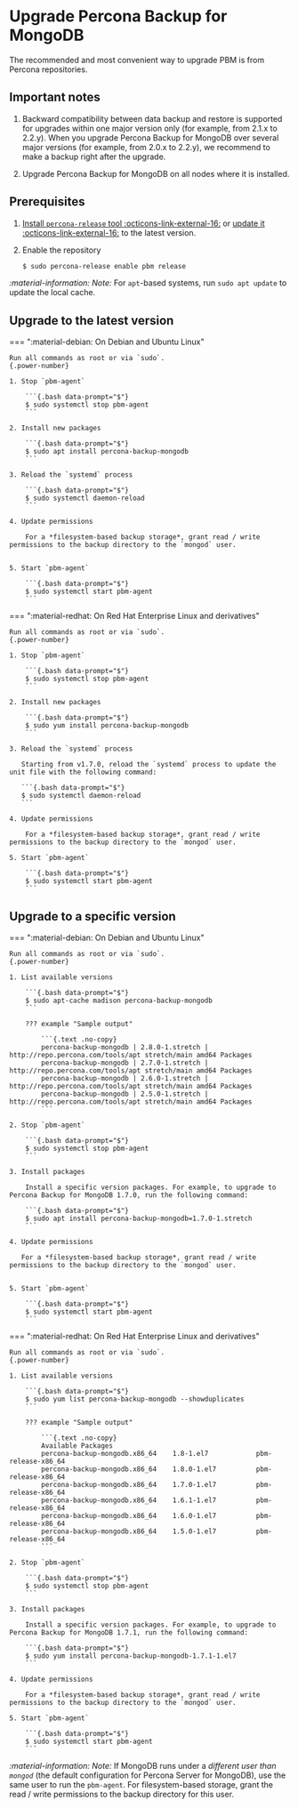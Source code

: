 # Upgrade Percona Backup for MongoDB

The recommended and most convenient way to upgrade PBM is from Percona repositories.

## Important notes

1. Backward compatibility between data backup and restore is supported for upgrades within one major version only (for example, from 2.1.x to 2.2.y). When you upgrade Percona Backup for MongoDB over several major versions (for example, from 2.0.x to 2.2.y), we recommend to make a backup right after the upgrade.

2. Upgrade Percona Backup for MongoDB on all nodes where it is installed.

## Prerequisites 

1. [Install `percona-release` tool :octicons-link-external-16:](https://www.percona.com/doc/percona-repo-config/installing.html) or [update it :octicons-link-external-16:](https://www.percona.com/doc/percona-repo-config/updating.html) to the latest version.

2. Enable the repository

    ```{.bash data-prompt="$"}
    $ sudo percona-release enable pbm release
    ```

<i info>:material-information: Note:</i> For `apt`-based systems, run `sudo apt update` to update the local cache.

## Upgrade to the latest version

=== ":material-debian: On Debian and Ubuntu Linux"

    Run all commands as root or via `sudo`.
    {.power-number}

    1. Stop `pbm-agent`

        ```{.bash data-prompt="$"}
        $ sudo systemctl stop pbm-agent
        ```

    2. Install new packages

        ```{.bash data-prompt="$"}
        $ sudo apt install percona-backup-mongodb
        ```  

    3. Reload the `systemd` process

        ```{.bash data-prompt="$"}
        $ sudo systemctl daemon-reload
        ```

    4. Update permissions

        For a *filesystem-based backup storage*, grant read / write permissions to the backup directory to the `mongod` user.


    5. Start `pbm-agent`

        ```{.bash data-prompt="$"}
        $ sudo systemctl start pbm-agent
        ```

=== ":material-redhat: On Red Hat Enterprise Linux and derivatives"

    Run all commands as root or via `sudo`.
    {.power-number}

    1. Stop `pbm-agent`

        ```{.bash data-prompt="$"}
        $ sudo systemctl stop pbm-agent
        ```

    2. Install new packages

        ```{.bash data-prompt="$"}
        $ sudo yum install percona-backup-mongodb
        ```

    3. Reload the `systemd` process

       Starting from v1.7.0, reload the `systemd` process to update the unit file with the following command:

       ```{.bash data-prompt="$"}
       $ sudo systemctl daemon-reload
       ```

    4. Update permissions

        For a *filesystem-based backup storage*, grant read / write permissions to the backup directory to the `mongod` user.

    5. Start `pbm-agent`

        ```{.bash data-prompt="$"}
        $ sudo systemctl start pbm-agent
        ``` 

## Upgrade to a specific version

=== ":material-debian: On Debian and Ubuntu Linux"

    Run all commands as root or via `sudo`.
    {.power-number}

    1. List available versions
 
        ```{.bash data-prompt="$"}
        $ sudo apt-cache madison percona-backup-mongodb
        ```

        ??? example "Sample output"

            ```{.text .no-copy}
            percona-backup-mongodb | 2.8.0-1.stretch | http://repo.percona.com/tools/apt stretch/main amd64 Packages
            percona-backup-mongodb | 2.7.0-1.stretch | http://repo.percona.com/tools/apt stretch/main amd64 Packages
            percona-backup-mongodb | 2.6.0-1.stretch | http://repo.percona.com/tools/apt stretch/main amd64 Packages
            percona-backup-mongodb | 2.5.0-1.stretch | http://repo.percona.com/tools/apt stretch/main amd64 Packages
            ```

    2. Stop `pbm-agent`

        ```{.bash data-prompt="$"}
        $ sudo systemctl stop pbm-agent
        ```

    3. Install packages

        Install a specific version packages. For example, to upgrade to Percona Backup for MongoDB 1.7.0, run the following command:

        ```{.bash data-prompt="$"}
        $ sudo apt install percona-backup-mongodb=1.7.0-1.stretch
        ```
 
    4. Update permissions

       For a *filesystem-based backup storage*, grant read / write permissions to the backup directory to the `mongod` user.


    5. Start `pbm-agent`
 
        ```{.bash data-prompt="$"}
        $ sudo systemctl start pbm-agent
        ``` 

=== ":material-redhat: On Red Hat Enterprise Linux and derivatives"
  
    Run all commands as root or via `sudo`.
    {.power-number}

    1. List available versions

        ```{.bash data-prompt="$"}
        $ sudo yum list percona-backup-mongodb --showduplicates
        ```

        ??? example "Sample output"

            ```{.text .no-copy}
            Available Packages
            percona-backup-mongodb.x86_64    1.8-1.el7            pbm-release-x86_64
            percona-backup-mongodb.x86_64    1.8.0-1.el7          pbm-release-x86_64
            percona-backup-mongodb.x86_64    1.7.0-1.el7          pbm-release-x86_64
            percona-backup-mongodb.x86_64    1.6.1-1.el7          pbm-release-x86_64
            percona-backup-mongodb.x86_64    1.6.0-1.el7          pbm-release-x86_64
            percona-backup-mongodb.x86_64    1.5.0-1.el7          pbm-release-x86_64
            ```

    2. Stop `pbm-agent`

        ```{.bash data-prompt="$"}
        $ sudo systemctl stop pbm-agent
        ```

    3. Install packages

        Install a specific version packages. For example, to upgrade to Percona Backup for MongoDB 1.7.1, run the following command:

        ```{.bash data-prompt="$"}
        $ sudo yum install percona-backup-mongodb-1.7.1-1.el7
        ```
    
    4. Update permissions

        For a *filesystem-based backup storage*, grant read / write permissions to the backup directory to the `mongod` user.

    5. Start `pbm-agent`

        ```{.bash data-prompt="$"}
        $ sudo systemctl start pbm-agent
        ``` 

<i info>:material-information: Note:</i> If MongoDB runs under a *different user than `mongod`* (the default configuration for Percona Server for MongoDB), use the same user to run the `pbm-agent`. For filesystem-based storage, grant the read / write permissions to the backup directory for this user.
